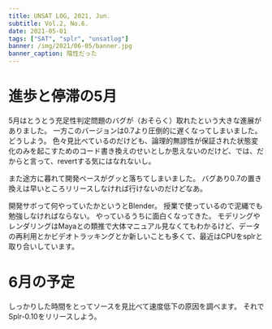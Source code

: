 ```yaml
---
title: UNSAT LOG, 2021, Jun.
subtitle: Vol.2, No.6.
date: 2021-05-01
tags: ["SAT", "splr", "unsatlog"]
banner: /img/2021/06-05/banner.jpg
banner_caption: 陰性だった
---
```

# 進歩と停滞の5月

5月はとうとう充足性判定問題のバグが（おそらく）取れたという大きな進展がありました。
一方このバージョンは0.7より圧倒的に遅くなってしまいました。
どうしよう。
色々見比べているのだけども、論理的無謬性が保証された状態変化のみを起こすためのコード書き換えのせいとしか思えないのだけど、では、だからと言って、revertする気にはなれないし。

また途方に暮れて開発ペースがグッと落ちてしまいました。
バグあり0.7の置き換えは早いところリリースしなければ行けないのだけどなあ。

開発サボって何やっていたかというとBlender。
授業で使っているので泥縄でも勉強しなければならない。
やっているうちに面白くなってきた。
モデリングやレンダリングはMayaとの類推で大体マニュアル見なくてもわかるけど、データの再利用とかビデオトラッキングとか新しいことも多くて、最近はCPUをsplrと取り合いしています。

# 6月の予定

しっかりした時間をとってソースを見比べて速度低下の原因を調べます。
それでSplr-0.10をリリースしよう。
